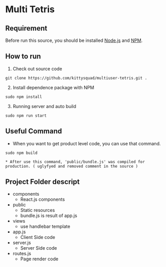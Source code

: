 # Multi Tetris

## Requirement

Before run this source, you should be installed [Node.js](https://nodejs.org/en/download/package-manager/) and [NPM](https://github.com/npm/npm).

## How to run

1. Check out source code
```
git clone https://github.com/kittysquad/multiuser-tetris.git .
```

2. Install dependence package with NPM
```
sudo npm install
```

3. Running server and auto build
```
sudo npm run start
```

## Useful Command

* When you want to get product level code, you can use that command. 
```
sudo npm build
```
	* After use this command, 'public/bundle.js' was compiled for production. ( uglyfyed and removed comment in the source )

## Project Folder descript

- components
	- React.js components
- public
	- Static resources
	- bundle.js is result of app.js
- views
	- use handlebar template
- app.js
	- Client Side code
- server.js
	- Server Side code
- routes.js
	- Page render code